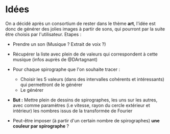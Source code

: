 # Idées

On a décidé après un consortium de rester dans le thème **art**, l'idée est donc de générer des jolies images à partir de sons, qui pourront par la suite être choisis par l'utilisateur.
Etapes :

- Prendre un son (Musique ? Extrait de voix ?)
- Récupérer la liste avec plein de de valeurs qui correspondent à cette musique (infos auprès de @DArtagnant)
- Pour chaque spirographe que l'on souhaite tracer :
  - Choisir les 5 valeurs (dans des intervalles cohérents et intéressants) qui permettront de le générer
  - Le générer
- **But :** Mettre plein de dessins de spirographes, les uns sur les autres, avec comme paramètres (i.e vitesse, rayon du cercle extérieur et intérieur) les nombres issus de la transformée de Fourier

- Peut-être imposer (à partir d'un certain nombre de spirographes) **une couleur par spirographe** ?
